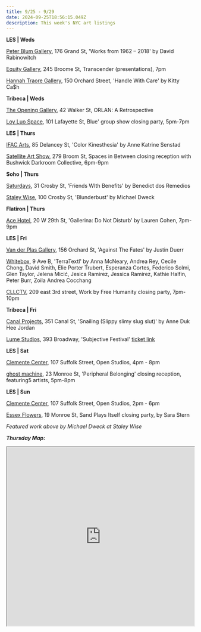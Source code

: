 ```yaml
---
title: 9/25 - 9/29
date: 2024-09-25T18:56:15.049Z
description: This week's NYC art listings
---
```

**L﻿ES | Weds**

[Peter Blum Gallery](https://www.peterblumgallery.com/exhibitions), 176 Grand St, 'Works from 1962 – 2018' by David Rabinowitch

[E﻿quity Gallery](https://www.instagram.com/transcenderart), 245 Broome St, Transcender (presentations), 7pm

[Hannah Traore Gallery](https://hannahtraoregallery.com/exhibition/handle-with-care/), 150 Orchard Street, 'Handle With Care' by Kitty Ca$h

**T﻿ribeca | Weds**

[The Opening Gallery](https://www.theopeninggallery.com/), 42 Walker St, ORLAN: A Retrospective

[Loy Luo Space](https://www.loyluospace.com/), 101 Lafayette St, Blue' group show closing party, 5pm-7pm

**L﻿ES | Thurs**

[IFAC Arts](http://www.instagram.com/ifacarts), 85 Delancey St, 'Color Kinesthesia' by Anne Katrine Senstad

[Satellite Art Show](https://www.instagram.com/satelliteartshow), 279 Broom St, Spaces in Between closing reception with Bushwick Darkroom Collective, 6pm-9pm

**S﻿oho | Thurs**

[Saturdays](https://www.instagram.com/saturdaysnyc), 31 Crosby St, 'Friends WIth Benefits' by Benedict dos Remedios

[Staley Wise](https://www.staleywise.com/exhibitions/michael-dweck3), 100 Crosby St, 'Blunderbust' by Michael Dweck

**F﻿latiron | Thurs**

[A﻿ce Hotel](https://acehotel.com/new-york/going-on/ace-artist-in-residence-powerhouse-arts-present-gallerina-by-lauren-cohen-2-2/2025-10-05/), 20 W 29th St, 'Gallerina: Do Not Disturb' by Lauren Cohen, 7pm-9pm

**L﻿ES | Fri**

[Van der Plas Gallery](https://www.vanderplasgallery.com/), 156 Orchard St, 'Against The Fates' by Justin Duerr

[Whitebox](https://whiteboxnyc.org/2024/les/terratextl/), 9 Ave B, 'TerraTextl' by Anna McNeary, Andrea Rey, Cecile Chong, David Smith, Elie Porter Trubert, Esperanza Cortes, Federico Solmi, Glen Taylor, Jelena Micić, Jesica Ramirez, Jessica Ramirez, Kathie Halfin, Peter Burr, Zoila Andrea Cocchang

[CLLCTV](https://www.instagram.com/cllctv.nyc), 209 east 3rd street, Work by Free Humanity closing party, 7pm-10pm

**T﻿ribeca | Fri**

[Canal Projects](https://www.canalprojects.org/snailing-slippy-slimy-slug-slut), 351 Canal St, 'Snailing (Slippy slimy slug slut)' by Anne Duk Hee Jordan

[Lume Studios](https://lu.ma/xqml34ox), 393 Broadway, 'Subjective Festival' [ticket link ](https://lu.ma/xqml34ox)

**L﻿ES | Sat**

[Clemente Center](https://www.theclementecenter.org/), 107 Suffolk Street, Open Studios, 4pm - 8pm

[g﻿host machine](https://www.ghostmachine.nyc), 23 Monroe St, 'Peripheral Belonging' closing reception, featuring5 artists, 5pm-8pm

**L﻿ES | Sun**

[Clemente Center](https://www.theclementecenter.org/), 107 Suffolk Street, Open Studios, 2pm - 6pm

[Essex Flowers](https://essexflowers.us/), 19 Monroe St, Sand Plays Itself closing party, by Sara Stern

*F﻿eatured work above by Michael Dweck at Staley Wise*

***T﻿hursday Map:***

<iframe src="https://www.google.com/maps/d/u/1/embed?mid=1ajbiBgGR1rVZDi4bKPqhMJ0Hw3gTPdM&ehbc=2E312F" width="100%" height="480"></iframe>